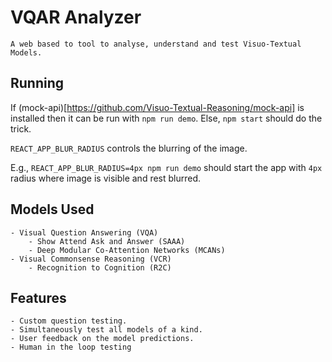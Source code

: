 # VQAR Analyzer
`A web based to tool to analyse, understand and test Visuo-Textual Models.`


## Running

If (mock-api)[https://github.com/Visuo-Textual-Reasoning/mock-api] is installed then
it can be run with `npm run demo`. Else, `npm start` should do the trick.

`REACT_APP_BLUR_RADIUS` controls the blurring of the image.

E.g., `REACT_APP_BLUR_RADIUS=4px npm run demo` should start the app with `4px` radius
where image is visible and rest blurred.


## Models Used
    - Visual Question Answering (VQA)
        - Show Attend Ask and Answer (SAAA)
        - Deep Modular Co-Attention Networks (MCANs)
    - Visual Commonsense Reasoning (VCR)
        - Recognition to Cognition (R2C)

## Features
    - Custom question testing.
    - Simultaneously test all models of a kind.
    - User feedback on the model predictions.
    - Human in the loop testing
